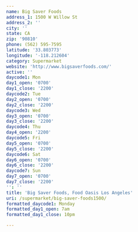 ```yaml
---
name: Big Saver Foods
address_1: 1500 W Willow St
address_2: ''
city: ''
state: CA
zip: '90810'
phone: (562) 595-7595
latitude: '33.803773'
longitude: '-118.212604'
category: Supermarket
website: 'http://www.bigsaverfoods.com/'
active: ''
daycode1: Mon
day1_open: '0700'
day1_close: '2200'
daycode2: Tue
day2_open: '0700'
day2_close: '2200'
daycode3: Wed
day3_open: '0700'
day3_close: '2200'
daycode4: Thu
day4_open: '2200'
daycode5: Fri
day5_open: '0700'
day5_close: '2200'
daycode6: Sat
day6_open: '0700'
day6_close: '2200'
daycode7: Sun
day7_open: '0700'
day7_close: '2200'
'': ''
title: 'Big Saver Foods, Food Oasis Los Angeles'
uri: /supermarket/big-saver-foods1500/
formatted_daycode1: Monday
formatted_day1_open: 7am
formatted_day1_close: 10pm

---
```


